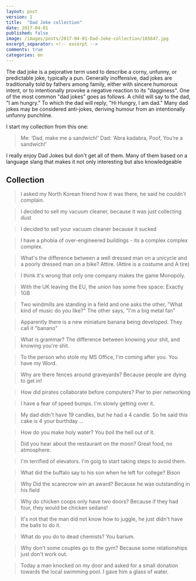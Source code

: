 ```yaml
---
layout: post
version: 1
title:  "Dad Joke collection"
date: 2017-04-01
published: false
image: /images/posts/2017-04-01-Dad-Joke-collection/165647.jpg
excerpt_separator: <!-- excerpt -->
comments: true
categories: en 
---
```


The dad joke is a pejorative term used to describe a corny, unfunny, or predictable joke, typically a pun. Generally inoffensive, dad jokes are traditionally told by fathers among family, either with sincere humorous intent, or to intentionally provoke a negative reaction to its "dagginess". One of the most common "dad jokes" goes as follows. A child will say to the dad, "I am hungry." To which the dad will reply, "Hi Hungry, I am dad." Many dad jokes may be considered anti-jokes, deriving humour from an intentionally unfunny punchline.

I start my collection from this one:

> Me: ‘Dad, make me a sandwich!’ Dad: ‘Abra kadabra, Poof, You’re a sandwich!’

<!-- excerpt -->

I really enjoy Dad Jokes but don't get all of them. Many of them based on a language slang that makes it not only interesting but also knowledgeable 

## Collection

> I asked my North Korean friend how it was there, he said he couldn't complain.

> I decided to sell my vacuum cleaner, because it was just collecting dust

> I decided to sell your vacuum cleaner because it sucked

> I have a phobia of over-engineered buildings - its a complex complex complex.

> What's the difference between a well dressed man on a unicycle and a poorly dressed man on a bike? Attire. (Attire is a costume and A tire)

> I think it's wrong that only one company makes the game Monopoly.

> With the UK leaving the EU, the union has some free space: Exactly 1GB

> Two windmills are standing in a field and one asks the other, "What kind of music do you like?" The other says, "I'm a big metal fan"

> Apparently there is a new miniature banana being developed. They call it "banano"

> What is grammar? The difference between knowing your shit, and knowing you're shit.

> To the person who stole my MS Office, I'm coming after you. You have my Word.

> Why are there fences around graveyards? Because people are dying to get in!

> How did pirates collaborate before computers? Pier to pier networking

> I have a fear of speed bumps. I'm slowly getting over it.

> My dad didn't have 19 candles, but he had a 4 candle. So he said this cake is 4 your burthday ...

> How do you make holy water? You boil the hell out of it.

> Did you hear about the restaurant on the moon? Great food, no atmosphere.

> I'm terrified of elevators. I'm goig to start taking steps to avoid them. 

> What did the buffalo say to his son when he left for college? Bison

> Why Did the scarecrow win an award? Because he was outstanding in his field

> Why do chicken coops only have two doors? Because if they had four, they would be chicken sedans!

> It's not that the man did not know how to juggle, he just didn't have the balls to do it.

> What do you do to dead chemists? You barium.

> Why don't some couples go to the gym? Because some relationships just don't work out.

> Today a man knocked on my door and asked for a small donation towards the local swimming pool. I gave him a glass of water.
